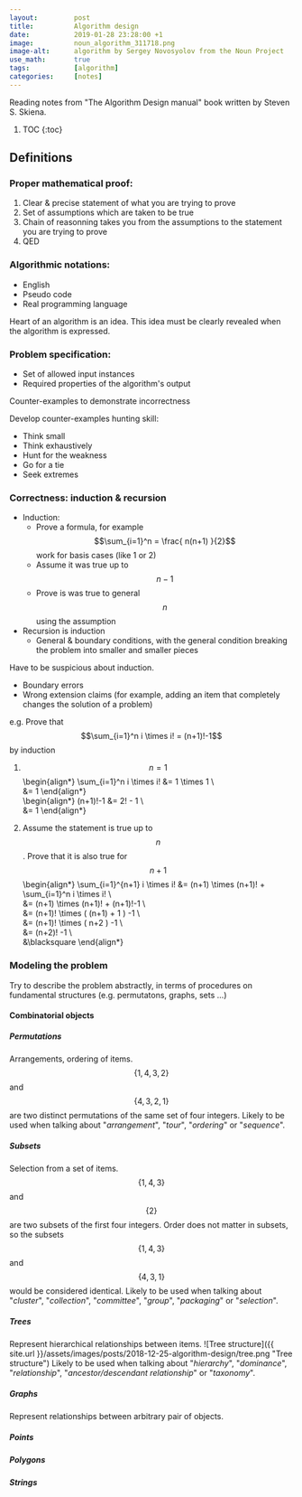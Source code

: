 ```yaml
---
layout:         post
title:          Algorithm design
date:           2019-01-28 23:28:00 +1
image:          noun_algorithm_311718.png
image-alt:      algorithm by Sergey Novosyolov from the Noun Project
use_math:       true
tags:           [algorithm]
categories:     [notes]
---
```


Reading notes from "The Algorithm Design manual" book written by Steven S. Skiena.

<!-- more -->

1. TOC
{:toc}

## Definitions

### Proper mathematical proof:
1. Clear & precise statement of what you are trying to prove
2. Set of assumptions which are taken to be true
3. Chain of reasonning takes you from the assumptions to the statement you are trying to prove
4. QED

### Algorithmic notations: 
- English
- Pseudo code
- Real programming language

Heart of an algorithm is an idea. This idea must be clearly revealed when the algorithm is expressed.

### Problem specification: 
- Set of allowed  input instances
- Required properties of the algorithm's output

Counter-examples to demonstrate incorrectness

Develop counter-examples hunting skill:
- Think small
- Think exhaustively
- Hunt for the weakness
- Go for a tie
- Seek extremes

### Correctness: induction & recursion
- Induction: 
  + Prove a formula, for example $$\sum_{i=1}^n = \frac{ n(n+1) }{2}$$ work for basis cases (like 1 or 2)
  + Assume it was true up to $$n-1$$
  + Prove is was true to general $$n$$ using the assumption
- Recursion is induction
  + General & boundary conditions, with the general condition breaking the problem into smaller and smaller pieces

Have to be suspicious about induction.
- Boundary errors
- Wrong extension claims (for example, adding an item that completely changes the solution of a problem)

e.g. Prove that $$\sum_{i=1}^n i \times i! = (n+1)!-1$$ by induction

1. $$n=1$$
\begin{align\*}
    \sum_{i=1}^n i \times i! &= 1 \times 1 \\\
    &= 1
\end{align\*}
&nbsp;  
\begin{align\*}
    (n+1)!-1 &= 2! - 1 \\\
    &= 1
\end{align\*}

2. Assume the statement is true up to $$n$$. Prove that it is also true for $$n+1$$
\begin{align\*}
    \sum_{i=1}^{n+1} i \times i! &= (n+1) \times (n+1)! + \sum_{i=1}^n i \times i! \\\
    &= (n+1) \times (n+1)! + (n+1)!-1 \\\
    &= (n+1)! \times ( (n+1) + 1 ) -1 \\\
    &= (n+1)! \times ( n+2 ) -1 \\\
    &= (n+2)! -1 \\\
    &\blacksquare
\end{align\*}

### Modeling the problem
Try to describe the problem abstractly, in terms of procedures on fundamental structures (e.g. permutatons, graphs, sets ...)

#### Combinatorial objects
##### Permutations
Arrangements, ordering of items. $$\left\{1,4,3,2\right\}$$ and $$\left\{4,3,2,1\right\}$$ are two distinct permutations of the same set of four integers.
Likely to be used when talking about "*arrangement*", "*tour*", "*ordering*" or "*sequence*".

##### Subsets
Selection from a set of items. $$\left\{1,4,3\right\}$$ and $$\left\{2\right\}$$ are two subsets of the first four integers. Order does not matter in subsets, so the subsets $$\left\{1,4,3\right\}$$ and $$\left\{4,3,1\right\}$$ would be considered identical.
Likely to be used when talking about "*cluster*", "*collection*", "*committee*", "*group*", "*packaging*" or "*selection*".

##### Trees
Represent hierarchical relationships between items.
![Tree structure]({{ site.url }}/assets/images/posts/2018-12-25-algorithm-design/tree.png "Tree structure")
Likely to be used when talking about "*hierarchy*", "*dominance*", "*relationship*", "*ancestor/descendant relationship*" or "*taxonomy*".

##### Graphs
Represent relationships between arbitrary pair of objects.

##### Points


##### Polygons


##### Strings

